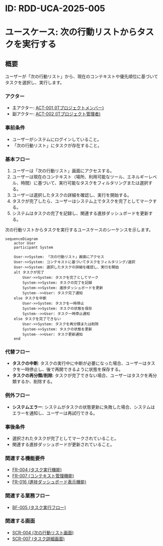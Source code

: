 # ID: RDD-UCA-2025-005

# ユースケース: 次の行動リストからタスクを実行する

## 概要

ユーザーが「次の行動リスト」から、現在のコンテキストや優先順位に基づいてタスクを選択し、実行します。

### アクター

- 主アクター:
  [ACT-001 (ITプロジェクトメンバー)](../actors/act-001-it-project-member.md)
- 副アクター:
  [ACT-002 (ITプロジェクト管理者)](../actors/act-002-it-project-manager.md)

### 事前条件

- ユーザーがシステムにログインしていること。
- 「次の行動リスト」にタスクが存在すること。

### 基本フロー

1. ユーザーは「次の行動リスト」画面にアクセスする。
1. ユーザーは現在のコンテキスト（場所、利用可能なツール、エネルギーレベル、時間）に基づいて、実行可能なタスクをフィルタリングまたは選択する。
1. ユーザーは選択したタスクの詳細を確認し、実行を開始する。
1. タスクが完了したら、ユーザーはシステム上でタスクを完了としてマークする。
1. システムはタスクの完了を記録し、関連する進捗ダッシュボードを更新する。

次の行動リストからタスクを実行するユースケースのシーケンスを示します。

```mermaid
sequenceDiagram
    actor User
    participant System

    User->>System: 「次の行動リスト」画面にアクセス
    User->>System: コンテキストに基づいてタスクをフィルタリング/選択
    User->>System: 選択したタスクの詳細を確認し、実行を開始
    alt タスクが完了
        User->>System: タスクを完了としてマーク
        System->>System: タスクの完了を記録
        System->>System: 進捗ダッシュボードを更新
        System-->>User: タスク完了通知
    else タスクを中断
        User->>System: タスクを一時停止
        System->>System: タスクの状態を保存
        System-->>User: タスク一時停止通知
    else タスクを完了できない
        User->>System: タスクを再分類または削除
        System->>System: タスクの状態を更新
        System-->>User: タスク更新通知
    end
```

### 代替フロー

- **タスクの中断**: タスクの実行中に中断が必要になった場合、ユーザーはタスクを一時停止し、後で再開できるように状態を保存する。
- **タスクの再分類/削除**: タスクが完了できない場合、ユーザーはタスクを再分類するか、削除する。

### 例外フロー

- **システムエラー**: システムがタスクの状態更新に失敗した場合、システムはエラーを通知し、ユーザーは再試行できる。

### 事後条件

- 選択されたタスクが完了としてマークされていること。
- 関連する進捗ダッシュボードが更新されていること。

### 関連する機能要件

- [FR-004 (タスク実行機能)](../functional-requirements/fr-004-task-execution-function.md)
- [FR-007 (コンテキスト管理機能)](../functional-requirements/fr-007-context-management-function.md)
- [FR-016 (進捗ダッシュボード表示機能)](../functional-requirements/fr-016-progress-dashboard-display-function.md)

### 関連する業務フロー

- [BF-005 (タスク実行フロー)](../business-flows/bf-005-task-execution-flow.md)

### 関連する画面

- [SCR-004 (次の行動リスト画面)](../screens/scr-004-next-action-list-screen.md)
- [SCR-007 (タスク詳細画面)](../screens/scr-007-task-detail-screen.md)
